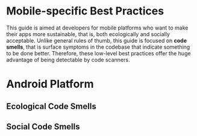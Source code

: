 # Mobile-specific Best Practices

This guide is aimed at developers for mobile platforms who want to make their apps more sustainable, that is, both ecologically and socially acceptable. Unlike general rules of thumb, this guide is focused on **code smells**, that is surface symptoms in the codebase that indicate something to be done better. Therefore, these low-level best practices offer the huge advantage of being detectable by code scanners.

# Android Platform

## Ecological Code Smells

## Social Code Smells
